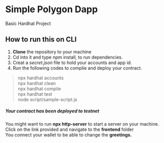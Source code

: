 # Simple Polygon Dapp
Basic Hardhat Project
## How to run this on CLI 
1. **Clone** the repository to your machine
2. Cd into it and type npm install, to run dependencies.
3. Creat a *secret.json* file to hold your accounts and app id.
4. Run the following codes to complie and deploy your contract.  
> npx hardhat accounts  
npx hardhat clean  
npx hardhat compile  
npx hardhat test  
node script/sample-script.js  

##### Your contract has been deployed to testnet

You might want to run **npx http-server** to start a server on your machine.  
Click on the link provided and navigate to the **frontend** folder  
You connect your wallet to be able to change the **greetings.**
